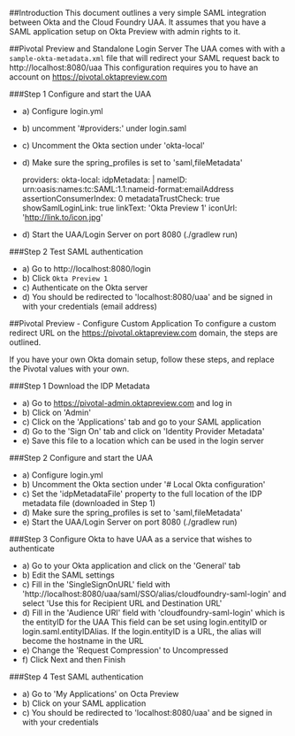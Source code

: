 ##Introduction
This document outlines a very simple SAML integration between Okta and the
Cloud Foundry UAA.
It assumes that you have a SAML application setup on Okta Preview with admin rights to it.

##Pivotal Preview and Standalone Login Server
The UAA comes with with a `sample-okta-metadata.xml` file
that will redirect your SAML request back to http://localhost:8080/uaa
This configuration requires you to have an account on 
https://pivotal.oktapreview.com

###Step 1
Configure and start the UAA

   - a) Configure login.yml
   - b) uncomment '#providers:' under login.saml
   - c) Uncomment the Okta section under 'okta-local'
   - d) Make sure the spring_profiles is set to 'saml,fileMetadata'

        providers:
          okta-local:
            idpMetadata: |
              <xml meta data or a URL>
            nameID: urn:oasis:names:tc:SAML:1.1:nameid-format:emailAddress
            assertionConsumerIndex: 0
            metadataTrustCheck: true
            showSamlLoginLink: true
            linkText: 'Okta Preview 1'
            iconUrl: 'http://link.to/icon.jpg'

   - d) Start the UAA/Login Server on port 8080 (./gradlew run)

###Step 2
Test SAML authentication

  - a) Go to http://localhost:8080/login
  - b) Click `Okta Preview 1`
  - c) Authenticate on the Okta server
  - d) You should be redirected to 'localhost:8080/uaa' and be signed in with your credentials (email address)
  
##Pivotal Preview - Configure Custom Application
To configure a custom redirect URL on the https://pivotal.oktapreview.com 
domain, the steps are outlined.

If you have your own Okta domain setup, follow these steps, and 
replace the Pivotal values with your own.

###Step 1
Download the IDP Metadata

  - a) Go to https://pivotal-admin.oktapreview.com and log in
  - b) Click on 'Admin'
  - c) Click on the 'Applications' tab and go to your SAML application
  - d) Go to the 'Sign On' tab and click on 'Identity Provider Metadata'
  - e) Save this file to a location which can be used in the login server

###Step 2
Configure and start the UAA

   - a) Configure login.yml
   - b) Uncomment the Okta section under '# Local Okta configuration'
   - c) Set the 'idpMetadataFile' property to the full location of the IDP metadata file (downloaded in Step 1)
   - d) Make sure the spring_profiles is set to 'saml,fileMetadata'
   - e) Start the UAA/Login Server on port 8080 (./gradlew run)

###Step 3
Configure Okta to have UAA as a service that wishes to authenticate

  - a) Go to your Okta application and click on the 'General' tab
  - b) Edit the SAML settings
  - c) Fill in the 'SingleSignOnURL' field  with 'http://localhost:8080/uaa/saml/SSO/alias/cloudfoundry-saml-login'
       and select 'Use this for Recipient URL and Destination URL'
  - d) Fill in the 'Audience URI' field with 'cloudfoundry-saml-login' which is the entityID for the UAA
       This field can be set using login.entityID or login.saml.entityIDAlias. If the login.entityID is a URL, the alias
       will become the hostname in the URL
  - e) Change the 'Request Compression' to Uncompressed
  - f) Click Next and then Finish

###Step 4
Test SAML authentication

  - a) Go to 'My Applications' on Octa Preview
  - b) Click on your SAML application
  - c) You should be redirected to 'localhost:8080/uaa' and be signed in with your credentials



